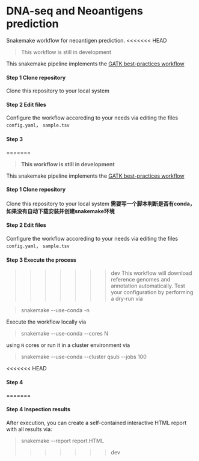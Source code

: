 # DNA-seq and Neoantigens prediction
Snakemake workflow for neoantigen prediction.
<<<<<<< HEAD
> This workflow is still in development

This snakemake pipeline implements the [GATK best-practices workflow](https://gatk.broadinstitute.org/hc/en-us/articles/360035535932-Germline-short-variant-discovery-SNPs-Indels-)

#### Step 1 Clone repository
 Clone this repository to your local system
    
#### Step 2 Edit files
Configure the workflow accoreding to your needs via editing the files `config.yaml`， `sample.tsv`
#### Step 3 
=======
> **This workflow is still in development**

This snakemake pipeline implements the [GATK best-practices workflow](https://gatk.broadinstitute.org/hc/en-us/articles/360035535932-Germline-short-variant-discovery-SNPs-Indels-)



#### Step 1 Clone repository
 Clone this repository to your local system
 **需要写一个脚本判断是否有conda，如果没有自动下载安装并创建snakemake环境**
    
#### Step 2 Edit files
Configure the workflow accoreding to your needs via editing the files `config.yaml`， `sample.tsv`
#### Step 3 Execute the process
>>>>>>> dev
This workflow will download reference genomes and annotation automatically.
Test your configuration by performing a dry-run via

> snakemake --use-conda -n

Execute the workflow locally via

> snakemake --use-conda --cores N

using `N` cores or run it in a cluster environment via
> snakemake --use-conda --cluster qsub --jobs 100

<<<<<<< HEAD
#### Step 4

=======
#### Step 4 Inspection results
After execution,  you can create a self-contained interactive HTML report with all results via:
> snakemake --report report.HTML
>>>>>>> dev
